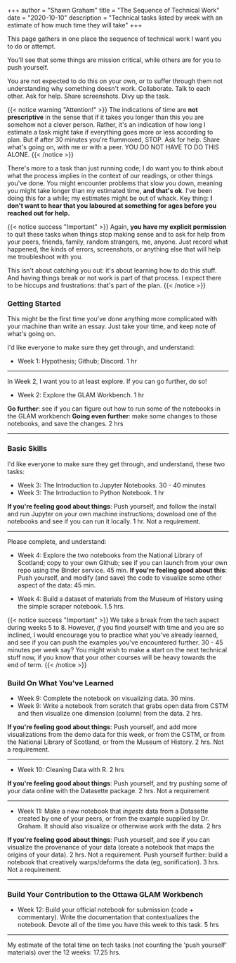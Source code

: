 +++
author = "Shawn Graham"
title = "The Sequence of Technical Work"
date = "2020-10-10"
description = "Technical tasks listed by week with an estimate of how much time they will take"
+++

This page gathers in one place the sequence of technical work I want you to do or attempt.

You'll see that some things are mission critical, while others are for you to push yourself.

You are not expected to do this on your own, or to suffer through them not understanding why something doesn't work. Collaborate. Talk to each other. Ask for help. Share screenshots. Divy up the task.

{{< notice warning "Attention!" >}}
The indications of time are **not prescriptive** in the sense that if it takes you longer than this you are somehow not a clever person. Rather, it's an indication of how long I estimate a task might take if everything goes more or less according to plan. But if after 30 minutes you're flummoxed, STOP. Ask for help. Share what's going on, with me or with a peer. YOU DO NOT HAVE TO DO THIS ALONE.
{{< /notice >}}

There's more to a task than just running code; I do want you to think about what the process implies in the context of our readings, or other things you've done. You might encounter problems that slow you down, meaning you might take longer than my estimated time, **and that's ok**. I've been doing this for a while; my estimates might be out of whack. Key thing: **I don't want to hear that you laboured at something for ages before you reached out for help.**

{{< notice success "Important" >}}
Again, **you have my explicit permission** to quit these tasks when things stop making sense and to ask for help from your peers, friends, family, random strangers, me, anyone. Just record what happened, the kinds of errors, screenshots, or anything else that will help me troubleshoot with you.

This isn't about catching you out: it's about learning how to do this stuff. And having things break or not work is part of that process. I expect there to be hiccups and frustrations: that's part of the plan.
{{< /notice >}}

### Getting Started

This might be the first time you've done anything more complicated with your machine than write an essay. Just take your time, and keep note of what's going on.

I'd like everyone to make sure they get through, and understand:

- Week 1: Hypothesis; Github; Discord. 1 hr

---

In Week 2, I want you to at least explore. If you can go further, do so!

- Week 2: Explore the GLAM Workbench. 1 hr

**Go further**: see if you can figure out how to run some of the notebooks in the GLAM workbench
**Going even further**: make some changes to those notebooks, and save the changes. 2 hrs

---
### Basic Skills

I'd like everyone to make sure they get through, and understand, these two tasks:

- Week 3: The Introduction to Jupyter Notebooks. 30 - 40 minutes
- Week 3: The Introduction to Python Notebook. 1 hr

**If you're feeling good about things**: Push yourself, and follow the install and run Jupyter on your own machine instructions; download one of the notebooks and see if you can run it locally. 1 hr. Not a requirement.

---

Please complete, and understand:

- Week 4: Explore the two notebooks from the National Library of Scotland; copy to your own Github; see if you can launch from your own repo using the Binder service. 45 min.  **If you're feeling good about this**: Push yourself, and modify (and save) the code to visualize some other aspect of the data: 45 min.

- Week 4: Build a dataset of materials from the Museum of History using the simple scraper notebook. 1.5 hrs.

{{< notice success "Important" >}}
We take a break from the tech aspect during weeks 5 to 8. However, _if_ you find yourself with time and you are so inclined, I would encourage you to practice what you've already learned, and see if you can push the examples you've encountered further. 30 - 45 minutes per week say? You might wish to make a start on the next technical stuff now, if you know that your other courses will be heavy towards the end of term.
{{< /notice >}}

### Build On What You've Learned

- Week 9: Complete the notebook on visualizing data. 30 mins.
- Week 9: Write a notebook from scratch that grabs open data from CSTM and then visualize one dimension (column) from the data. 2 hrs.

**If you're feeling good about things**: Push yourself, and add more visualizations from the demo data for this week, or from the CSTM, or from the National Library of Scotland, or from the Museum of History. 2 hrs. Not a requirement.

---

- Week 10: Cleaning Data with R. 2 hrs

**If you're feeling good about things**: Push yourself, and try pushing some of your data online with the Datasette package. 2 hrs. Not a requirement

---

- Week 11: Make a new notebook that _ingests_ data from a Datasette created by one of your peers, or from the example supplied by Dr. Graham. It should also visualize or otherwise work with the data. 2 hrs

**If you're feeling good about things**: Push yourself, and see if you can visualize the provenance of your data (create a notebook that maps the origins of your data). 2 hrs. Not a requirement. Push yourself further: build a notebook that creatively warps/deforms the data (eg, sonification). 3 hrs. Not a requirement.

---

### Build Your Contribution to the Ottawa GLAM Workbench

 - Week 12: Build your official notebook for submission (code + commentary). Write the documentation that contextualizes the notebook. Devote all of the time you have this week to this task. 5 hrs

---

My estimate of the total time on tech tasks (not counting the 'push yourself' materials) over the 12 weeks: 17.25 hrs.
